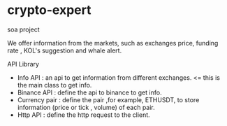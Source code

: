 # crypto-expert

soa project

We offer information from the markets, such as exchanges price, funding rate , KOL's suggestion and whale alert.

API Library

- Info API : an api to get information from different exchanges. <= this is the main class to get info.
- Binance API : define the api to binance to get info.
- Currency pair : define the pair ,for example, ETHUSDT, to store information (price or tick , volume) of each pair.
- Http API : define the http request to the client.

